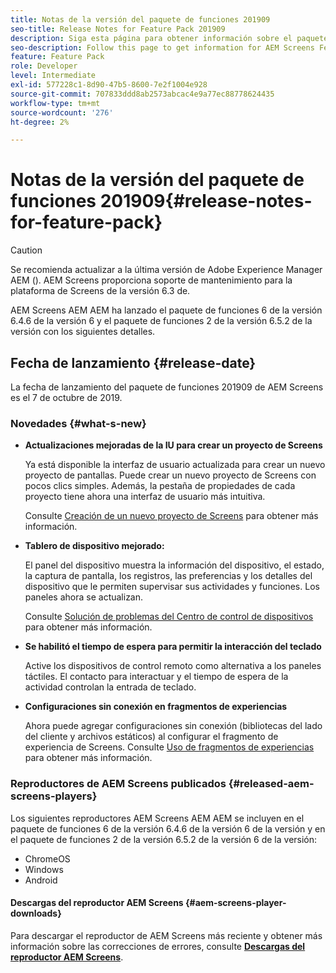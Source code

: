 ```yaml
---
title: Notas de la versión del paquete de funciones 201909
seo-title: Release Notes for Feature Pack 201909
description: Siga esta página para obtener información sobre el paquete de funciones de AEM Screens 201909 lanzado el 31 de julio de 2019.
seo-description: Follow this page to get information for AEM Screens Feature Pack 201909 released on October 07, 2019.
feature: Feature Pack
role: Developer
level: Intermediate
exl-id: 577228c1-8d90-47b5-8600-7e2f1004e928
source-git-commit: 707833ddd8ab2573abcac4e9a77ec88778624435
workflow-type: tm+mt
source-wordcount: '276'
ht-degree: 2%

---
```


# Notas de la versión del paquete de funciones 201909{#release-notes-for-feature-pack}

>[!CAUTION]
>
>Se recomienda actualizar a la última versión de Adobe Experience Manager AEM (). AEM Screens proporciona soporte de mantenimiento para la plataforma de Screens de la versión 6.3 de.

AEM Screens AEM AEM ha lanzado el paquete de funciones 6 de la versión 6.4.6 de la versión 6 y el paquete de funciones 2 de la versión 6.5.2 de la versión con los siguientes detalles.

## Fecha de lanzamiento {#release-date}

La fecha de lanzamiento del paquete de funciones 201909 de AEM Screens es el 7 de octubre de 2019.

### Novedades {#what-s-new}

* **Actualizaciones mejoradas de la IU para crear un proyecto de Screens**

   Ya está disponible la interfaz de usuario actualizada para crear un nuevo proyecto de pantallas. Puede crear un nuevo proyecto de Screens con pocos clics simples. Además, la pestaña de propiedades de cada proyecto tiene ahora una interfaz de usuario más intuitiva.

   Consulte [Creación de un nuevo proyecto de Screens](creating-a-screens-project.md) para obtener más información.

* **Tablero de dispositivo mejorado:**

   El panel del dispositivo muestra la información del dispositivo, el estado, la captura de pantalla, los registros, las preferencias y los detalles del dispositivo que le permiten supervisar sus actividades y funciones. Los paneles ahora se actualizan.

   Consulte [Solución de problemas del Centro de control de dispositivos](monitoring-screens.md) para obtener más información.

* **Se habilitó el tiempo de espera para permitir la interacción del teclado**

   Active los dispositivos de control remoto como alternativa a los paneles táctiles. El contacto para interactuar y el tiempo de espera de la actividad controlan la entrada de teclado.

* **Configuraciones sin conexión en fragmentos de experiencias**

   Ahora puede agregar configuraciones sin conexión (bibliotecas del lado del cliente y archivos estáticos) al configurar el fragmento de experiencia de Screens.
Consulte [Uso de fragmentos de experiencias](experience-fragments-in-screens.md) para obtener más información.

### Reproductores de AEM Screens publicados {#released-aem-screens-players}

Los siguientes reproductores AEM Screens AEM AEM se incluyen en el paquete de funciones 6 de la versión 6.4.6 de la versión 6 de la versión y en el paquete de funciones 2 de la versión 6.5.2 de la versión 6 de la versión:

* ChromeOS
* Windows
* Android

#### Descargas del reproductor AEM Screens  {#aem-screens-player-downloads}

Para descargar el reproductor de AEM Screens más reciente y obtener más información sobre las correcciones de errores, consulte [**Descargas del reproductor AEM Screens**](https://download.macromedia.com/screens/).
